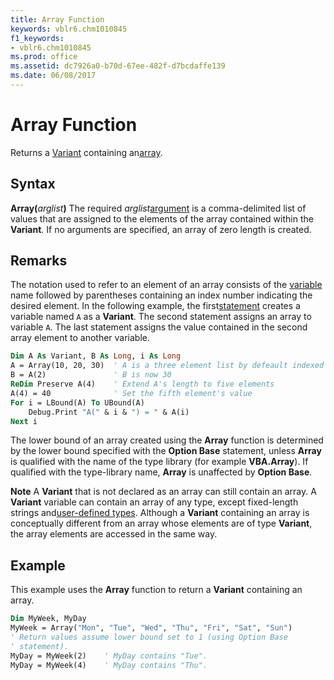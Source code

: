 ```yaml
---
title: Array Function
keywords: vblr6.chm1010845
f1_keywords:
- vblr6.chm1010845
ms.prod: office
ms.assetid: dc7926a0-b70d-67ee-482f-d7bcdaffe139
ms.date: 06/08/2017
---
```



# Array Function



Returns a [Variant](../../Glossary/vbe-glossary.md) containing an[array](../../Glossary/vbe-glossary.md#array).

## Syntax

**Array(**_arglist_**)**
The required  _arglist_[argument](../../Glossary/vbe-glossary.md#argument) is a comma-delimited list of values that are assigned to the elements of the array contained within the **Variant**. If no arguments are specified, an array of zero length is created.

## Remarks

The notation used to refer to an element of an array consists of the [variable](../../Glossary/vbe-glossary.md#variable) name followed by parentheses containing an index number indicating the desired element. In the following example, the first[statement](../../Glossary/vbe-glossary.md#statement) creates a variable named `A` as a **Variant**. The second statement assigns an array to variable `A`. The last statement assigns the value contained in the second array element to another variable.



```vb
Dim A As Variant, B As Long, i As Long
A = Array(10, 20, 30)  ' A is a three element list by defeault indexed 0 to 2
B = A(2)               ' B is now 30
ReDim Preserve A(4)    ' Extend A's length to five elements
A(4) = 40              ' Set the fifth element's value
For i = LBound(A) To UBound(A)
    Debug.Print "A(" & i & ") = " & A(i)
Next i

```

The lower bound of an array created using the  **Array** function is determined by the lower bound specified with the **Option Base** statement, unless **Array** is qualified with the name of the type library (for example **VBA.Array**). If qualified with the type-library name, **Array** is unaffected by **Option Base**.

 **Note**  A  **Variant** that is not declared as an array can still contain an array. A **Variant** variable can contain an array of any type, except fixed-length strings and[user-defined types](../../Glossary/vbe-glossary.md#user-defined-type). Although a  **Variant** containing an array is conceptually different from an array whose elements are of type **Variant**, the array elements are accessed in the same way.


## Example

This example uses the  **Array** function to return a **Variant** containing an array.


```vb
Dim MyWeek, MyDay
MyWeek = Array("Mon", "Tue", "Wed", "Thu", "Fri", "Sat", "Sun")
' Return values assume lower bound set to 1 (using Option Base
' statement).
MyDay = MyWeek(2)    ' MyDay contains "Tue".
MyDay = MyWeek(4)    ' MyDay contains "Thu".
```


